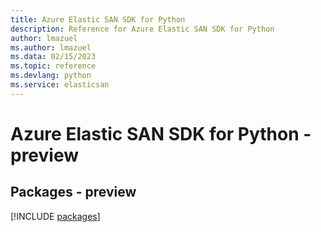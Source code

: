 ```yaml
---
title: Azure Elastic SAN SDK for Python
description: Reference for Azure Elastic SAN SDK for Python
author: lmazuel
ms.author: lmazuel
ms.data: 02/15/2023
ms.topic: reference
ms.devlang: python
ms.service: elasticsan
---
```

# Azure Elastic SAN SDK for Python - preview
## Packages - preview
[!INCLUDE [packages](elastic-san-index.md)]